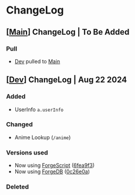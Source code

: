 # ChangeLog

## [[Main]] ChangeLog | To Be Added

### Pull

- [Dev] pulled to [Main]

## [[Dev]] ChangeLog | Aug 22 2024

### Added

- UserInfo `a.userInfo`

### Changed

- Anime Lookup (`/anime`)

### Versions used

- Now using [ForgeScript] ([6fea9f3](https://github.com/tryforge/ForgeScript/commit/6fea9f3fcdbbafd4c50d1173e36f14428cfa319a))
- Now using [ForgeDB] ([0c26e0a](https://github.com/tryforge/ForgeDB/commit/0c26e0a01aecf5777f167cf862402e53ac8fe3f2))

### Deleted

[Dev]: https://github.com/LynnuxDev/Akira/compare/main...dev
[Main]: https://github.com/LynnuxDev/Akira/tree/main
[ForgeDB]: https://github.com/tryforge/ForgeDB/blob/dev/
[ForgeScript]: https://github.com/ForgeScript/ForgeDB/blob/dev/\
